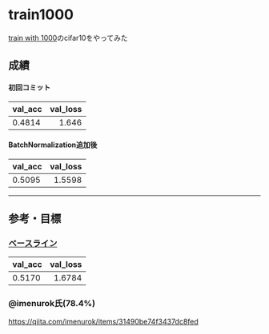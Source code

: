 # train1000


[train with 1000](http://www.ok.sc.e.titech.ac.jp/~mtanaka/proj/train1000/)のcifar10をやってみた

## 成績

#### 初回コミット

| val_acc | val_loss |
|:-----------|------------:|
|0.4814|1.646|

#### BatchNormalization追加後

| val_acc | val_loss |
|:-----------|------------:|
|0.5095|1.5598|

-----

## 参考・目標
### [ベースライン](https://github.com/mastnk/train1000)

| val_acc | val_loss |
|:-----------|------------:|
|0.5170|1.6784|

### @imenurok氏(78.4%)

https://qiita.com/imenurok/items/31490be74f3437dc8fed

